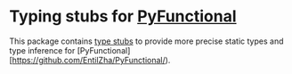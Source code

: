 # Typing stubs for [PyFunctional](https://github.com/EntilZha/PyFunctional/)

This package contains [type stubs](https://www.python.org/dev/peps/pep-0561/)
to provide more precise static types and type inference for
[PyFunctional][https://github.com/EntilZha/PyFunctional/).
